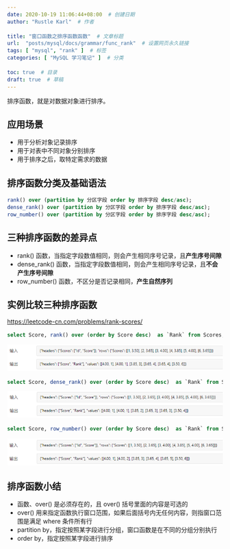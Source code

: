 ```yaml
---
date: 2020-10-19 11:06:44+08:00  # 创建日期
author: "Rustle Karl"  # 作者

title: "窗口函数之排序函数函数"  # 文章标题
url:  "posts/mysql/docs/grammar/func_rank"  # 设置网页永久链接
tags: [ "mysql", "rank" ]  # 标签
categories: [ "MySQL 学习笔记" ]  # 分类

toc: true  # 目录
draft: true  # 草稿
---
```


排序函数，就是对数据对象进行排序。

## 应用场景

- 用于分析对象记录排序
- 用于对表中不同对象分别排序
- 用于排序之后，取特定需求的数据

## 排序函数分类及基础语法

```sql
rank() over (partition by 分区字段 order by 排序字段 desc/asc);
dense_rank() over (partition by 分区字段 order by 排序字段 desc/asc);
row_number() over (partition by 分区字段 order by 排序字段 desc/asc);
```

## 三种排序函数的差异点

- rank() 函数，当指定字段数值相同，则会产生相同序号记录，且**产生序号间隙**
- dense_rank() 函数，当指定字段数值相同，则会产生相同序号记录，且**不会产生序号间隙**
- row_number() 函数，不区分是否记录相同，**产生自然序列**

## 实例比较三种排序函数

https://leetcode-cn.com/problems/rank-scores/

```sql
select Score, rank() over (order by Score desc)  as `Rank` from Scores;
```

![0vsfYj.png](../../assets/images/docs/grammar/func_rank/0vsfYj.png)

```sql
select Score, dense_rank() over (order by Score desc)  as `Rank` from Scores;
```

![0vshfs.png](../../assets/images/docs/grammar/func_rank/0vshfs.png)

```sql
select Score, row_number() over (order by Score desc)  as `Rank` from Scores;
```

![0vs5pn.png](../../assets/images/docs/grammar/func_rank/0vs5pn.png)

## 排序函数小结

- 函数、over() 是必须存在的，且 over() 括号里面的内容是可选的
- over() 用来指定函数执行窗口范围，如果后面括号内无任何内容，则指窗口范围是满足 where 条件所有行
- partition by，指定按照某字段进行分组，窗口函数是在不同的分组分别执行
- order by，指定按照某字段进行排序
